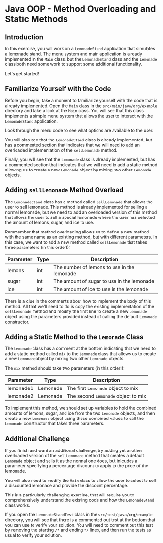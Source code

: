 # Java OOP - Method Overloading and Static Methods

## Introduction

In this exercise, you will work on a `LemonadeStand` application that simulates 
a lemonade stand.   The menu system and main application is already implemented
in the `Main` class, but the `LemonadeStand` class and the `Lemonade` class both
need some work to support some additional functionality.

Let's get started!

## Familiarize Yourself with the Code

Before you begin, take a moment to familiarize yourself with the code that is
already implemented.  Open the `Main` class in the `src/main/java/org/example`
directory and take a look at the `Main` class.  You will see that this class
implements a simple menu system that allows the user to interact with the
`LemonadeStand` application.

Look through the menu code to see what options are available to the user.

You will also see that the `LemonadeStand` class is already implemented, but
has a commented section that indicates that we will need to add an overloaded
implementation of the `sellLemonade` method.

Finally, you will see that the `Lemonade` class is already implemented, but
has a commented section that indicates that we will need to add a static
method allowing us to create a new `Lemonade` object by mixing two other
`Lemonade` objects.

## Adding `sellLemonade` Method Overload

The `LemonadeStand` class has a method called `sellLemonade` that allows the
user to sell lemonade.  This method is already implemented for selling a normal
lemonade, but we need to add an overloaded version of this method that allows
the user to sell a special lemonade where the user has selected the amount of
lemons, sugar, and ice to use.

Remmember that method overloading allows us to define a new method with the
same name as an existing method, but with different parameters.  In this case,
we want to add a new method called `sellLemonade` that takes three parameters
(in this order!):

| Parameter | Type   | Description              |
|-----------|--------|--------------------------|
| lemons    | int    | The number of lemons to use in the lemonade |
| sugar     | int    | The amount of sugar to use in the lemonade |
| ice       | int    | The amount of ice to use in the lemonade |

There is a clue in the comments about how to implement the body of this method.
All that we'll need to do is copy the existing implementation of the `sellLemonade`
method and modify the first line to create a new `Lemonade` object using the
parameters provided instead of calling the default `Lemonade` constructor.

## Adding a Static Method to the `Lemonade` Class

The `Lemonade` class has a comment at the bottom indicating that we need to add
a static method called `mix` to the `Lemonade` class that allows us to create a
new `Lemonade`object by mixing two other `Lemonade` objects.

The `mix` method should take two parameters (in this order!):

| Parameter | Type     | Description              |
|-----------|----------|--------------------------|
| lemonade1 | Lemonade | The first `Lemonade` object to mix |
| lemonade2 | Lemonade | The second `Lemonade` object to mix |

To implement this method, we should set up variables to hold the combined
amounts of lemons, sugar, and ice from the two `Lemonade` objects, and then
create a new `Lemonade` object using these combined values to call the
`Lemonade` constructor that takes three parameters.

## Additional Challenge

If you finish and want an additional challenge, try adding yet another
overloaded version of the `sellLemonade` method that creates a default `Lemonade`
object and sells it as the normal one does, but inlcudes a parameter specifying
a percentage discount to apply to the price of the lemonade.

You will also need to modify the `Main` class to allow the user to select to 
sell a discounted lemonade and provide the discount percentage.

This is a particularly challenging exercise, that will require you to 
comprehensively understand the existing code and how the `LemonadeStand` class
works.

If you open the `LemonadeStandTest` class in the `src/test/java/org/example`
directory, you will see that there is a commented out test at the bottom that
you can use to verify your solution.  You will need to comment out this test
by removing the starting `/*` and ending `*/` lines, and then run the tests
as usual to verify your solution.
